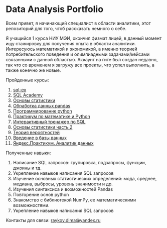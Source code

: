 # Data Analysis Portfolio

Всем привет, я начинающий специалист в области аналитики, этот репозиторий для того, чтоб рассказать немного о себе. 

Я учащийся 1 курса НИУ МЭИ, окончил физмат лицей, в данный момент ищу стажировку для получения опыта в области аналитики. 
Интересуюсь математикой и экономикой, а именно теорией потребительского поведения и олимпиадными задачами/кейсами связанными с данной областью. 
Аккаунт на гите был создан недавно, так что со временем я загружу все проекты, что успел выполнить, а также конечно же новые.

Пройденные курсы:
1. [sql-ex](https://sql-ex.ru/)
2. [SQL Academy](https://sql-academy.org/)
3. [Основы статистики](https://stepik.org/course/76/syllabus)
4. [Обработка данных pandas](https://stepik.org/course/83990/syllabus)
5. [Программирование python](https://stepik.org/course/67/syllabus)
6. [Практикум по математике и Python](https://stepik.org/course/3356/syllabus)
7. [Интерактивный тренажер по SQL](https://stepik.org/course/63054/)
8. [Основы статистики часть 2](https://stepik.org/course/524/syllabus)
9. [Теория вероятностей](https://stepik.org/course/3089/syllabus)
10. [Введение в базы данных](https://stepik.org/course/551/)
11. [Яндекс.Практикум. Аналитик данных](https://practicum.yandex.ru/data-analyst/)

Полученные навыки:
1. Написание SQL запросов: групировка, подзапросы, функции, джоины и тд.
2. Укрепление навыков написания SQL запросов
3. Изучение основных статистических определений: мода, среднее, медиана, выбросы, уровень значимости и др.
4. Изучения синтаксиса и возможностей Pandas 
5. Повторение основ python
6. Знакомство с библиотекой NumPy, ее математическими возможностями.
7. Укрепление навыков написания SQL запросов


Контакты для связи: 
raykov.dima@yandex.ru
